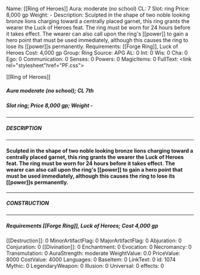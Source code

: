 Name: [[Ring of Heroes]]
Aura: moderate (no school)
CL: 7
Slot: ring
Price: 8,000 gp
Weight: -
Description: Sculpted in the shape of two noble looking bronze lions charging toward a centrally placed garnet, this ring grants the wearer the Luck of Heroes feat. The ring must be worn for 24 hours before it takes effect. The wearer can also call upon the ring's [[power]] to gain a hero point that must be used immediately, although this causes the ring to lose its [[power]]s permanently.
Requirements: [[Forge Ring]], Luck of Heroes
Cost: 4,000 gp
Group: Ring
Source: APG
AL: 0
Int: 0
Wis: 0
Cha: 0
Ego: 0
Communication: 0
Senses: 0
Powers: 0
MagicItems: 0
FullText: <link rel="stylesheet"href="PF.css"><div class="heading"><p class="alignleft">[[Ring of Heroes]]</p><div style="clear: both;"></div></div><div><h5><b>Aura </b>moderate (no school); <b>CL </b>7th</h5><h5><b>Slot </b>ring; <b>Price </b>8,000 gp; <b>Weight </b>-</h5></div><hr/><div><h5><b>DESCRIPTION</b></h5></div><hr/><div><h4><p>Sculpted in the shape of two noble looking bronze lions charging toward a centrally placed garnet, this ring grants the wearer the Luck of Heroes feat. The ring must be worn for 24 hours before it takes effect. The wearer can also call upon the ring's [[power]] to gain a hero point that must be used immediately, although this causes the ring to lose its [[power]]s permanently.</p></h4></div><hr/><div><h5><b>CONSTRUCTION</b></h5></div><hr/><div><h5><b>Requirements </b>[[Forge Ring]], Luck of Heroes; <b>Cost </b>4,000 gp</h5></div>
[[Destruction]]: 0
MinorArtifactFlag: 0
MajorArtifactFlag: 0
Abjuration: 0
Conjuration: 0
[[Divination]]: 0
Enchantment: 0
Evocation: 0
Necromancy: 0
Transmutation: 0
AuraStrength: moderate
WeightValue: 0.0
PriceValue: 8000
CostValue: 4000
Languages: 0
BaseItem: 0
LinkText: 0
id: 1074
Mythic: 0
LegendaryWeapon: 0
Illusion: 0
Universal: 0
effects: 0
